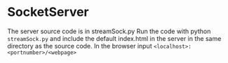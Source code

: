 # SocketServer

The server source code is in streamSock.py
Run the code with python `streamSock.py` and include the default index.html in the server in the same directory as the source code.
In the browser input `<localhost>:<portnumber>/<webpage>`